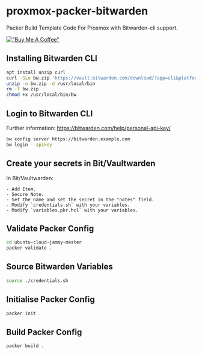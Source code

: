 # proxmox-packer-bitwarden

Packer Build Template Code For Proxmox with Bitwarden-cli support.

[!["Buy Me A Coffee"](https://www.buymeacoffee.com/assets/img/custom_images/orange_img.png)](https://www.buymeacoffee.com/modem7)

## Installing Bitwarden CLI

```bash
apt install unzip curl
curl -SLo bw.zip 'https://vault.bitwarden.com/download/?app=cli&platform=linux'
unzip -o bw.zip -d /usr/local/bin
rm -f bw.zip
chmod +x /usr/local/bin/bw
```

## Login to Bitwarden CLI

Further information: <https://bitwarden.com/help/personal-api-key/>

```bash
bw config server https://bitwarden.example.com
bw login --apikey
```

## Create your secrets in Bit/Vaultwarden

In Bit/Vaultwarden:

```text
- Add Item.
- Secure Note.
- Set the name and set the secret in the "notes" field.
- Modify `credentials.sh` with your variables.
- Modify `variables.pkr.hcl` with your variables.
```

## Validate Packer Config

```bash
cd ubuntu-cloud-jammy-master
packer validate .
```

## Source Bitwarden Variables

```bash
source ./credentials.sh
```

## Initialise Packer Config

```bash
packer init .
```

## Build Packer Config

```bash
packer build .
```
